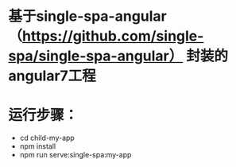 # 基于single-spa-angular（https://github.com/single-spa/single-spa-angular） 封装的angular7工程

# 运行步骤：

* cd child-my-app
* npm install
* npm run serve:single-spa:my-app
